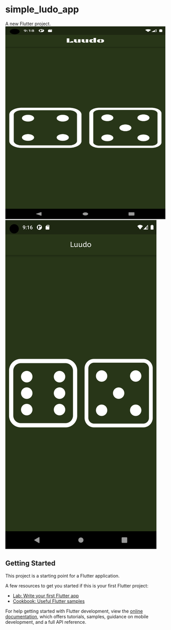 # simple_ludo_app

A new Flutter project.
<img src="https://github.com/feysalabdi/ludo_app/blob/main/screenshot/Screenshot_1696785529.png" width="500" height="600">
<img src="https://github.com/feysalabdi/ludo_app/blob/main/screenshot/Screenshot_1696785401.png">



## Getting Started

This project is a starting point for a Flutter application.

A few resources to get you started if this is your first Flutter project:

- [Lab: Write your first Flutter app](https://docs.flutter.dev/get-started/codelab)
- [Cookbook: Useful Flutter samples](https://docs.flutter.dev/cookbook)

For help getting started with Flutter development, view the
[online documentation](https://docs.flutter.dev/), which offers tutorials,
samples, guidance on mobile development, and a full API reference.
